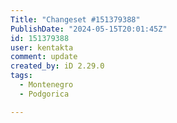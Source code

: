 ```yaml
---
Title: "Changeset #151379388"
PublishDate: "2024-05-15T20:01:45Z"
id: 151379388
user: kentakta
comment: update
created_by: iD 2.29.0
tags:
  - Montenegro
  - Podgorica

---
```

